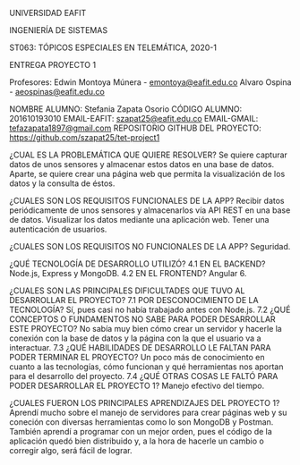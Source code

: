 UNIVERSIDAD EAFIT

INGENIERÍA DE SISTEMAS

ST063: TÓPICOS ESPECIALES EN TELEMÁTICA, 2020-1

ENTREGA PROYECTO 1


Profesores: 	Edwin Montoya Múnera - emontoya@eafit.edu.co 
		          Alvaro Ospina - aeospinas@eafit.edu.co 


NOMBRE ALUMNO: Stefania Zapata Osorio
CÓDIGO ALUMNO: 201610193010
EMAIL-EAFIT: szapat25@eafit.edu.co
EMAIL-GMAIL: tefazapata1897@gmail.com
REPOSITORIO GITHUB DEL PROYECTO: https://github.com/szapat25/tet-project1

¿CUAL ES LA PROBLEMÁTICA QUE QUIERE RESOLVER?
Se quiere capturar datos de unos sensores y almacenar estos datos en una base de datos. Aparte, se quiere crear una página web que permita la visualización de los datos y la consulta de éstos.

¿CUALES SON LOS REQUISITOS FUNCIONALES DE LA APP?
Recibir datos periódicamente de unos sensores y almacenarlos vía API REST en una base de datos.
Visualizar los datos mediante una aplicación web.
Tener una autenticación de usuarios.

¿CUALES SON LOS REQUISITOS NO FUNCIONALES DE LA APP?
Seguridad.

¿QUÉ TECNOLOGÍA DE DESARROLLO UTILIZÓ?
4.1 EN EL BACKEND?
	Node.js, Express y MongoDB.
4.2 EN EL FRONTEND?
	Angular 6.

¿CUALES SON LAS PRINCIPALES DIFICULTADES QUE TUVO AL DESARROLLAR EL PROYECTO?
7.1 POR DESCONOCIMIENTO DE LA TECNOLOGÍA?
	Sí, pues casi no había trabajado antes con Node.js.
7.2 ¿QUÉ CONCEPTOS O FUNDAMENTOS NO SABE PARA PODER DESARROLLAR ESTE PROYECTO?
	No sabía muy bien cómo crear un servidor y hacerle la conexión con la base de datos y la página con la que el usuario va a interactuar.
7.3 ¿QUÉ HABILIDADES DE DESARROLLO LE FALTAN PARA PODER TERMINAR EL PROYECTO?
	Un poco más de conocimiento en cuanto a las tecnologías, cómo funcionan y qué herramientas nos aportan para el desarrollo del proyecto.
7.4 ¿QUÉ OTRAS COSAS LE FALTÓ PARA PODER DESARROLLAR EL PROYECTO 1?
	Manejo efectivo del tiempo.

¿CUALES FUERON LOS PRINCIPALES APRENDIZAJES DEL PROYECTO 1?
	Aprendí mucho sobre el manejo de servidores para crear páginas web y su coneción con diversas herramientas como lo son MongoDB y Postman. También aprendí a programar con un mejor orden, pues el código de la aplicación quedó bien distribuido y, a la hora de hacerle un cambio o corregir algo, será fácil de lograr.
